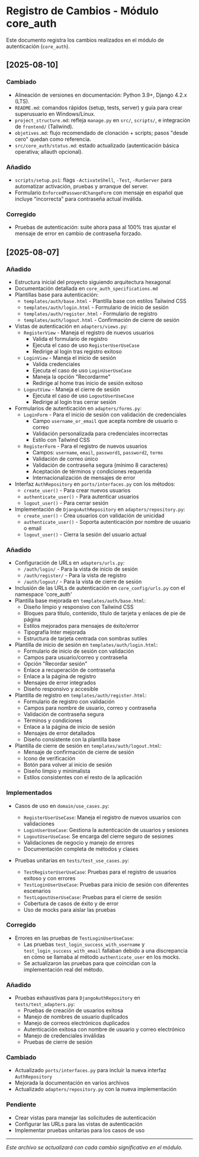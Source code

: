 # Registro de Cambios - Módulo core_auth

Este documento registra los cambios realizados en el módulo de autenticación (`core_auth`).

## [2025-08-10]

### Cambiado
- Alineación de versiones en documentación: Python 3.9+, Django 4.2.x (LTS).
- `README.md`: comandos rápidos (setup, tests, server) y guía para crear superusuario en Windows/Linux.
- `project_structure.md`: refleja `manage.py` en `src/`, `scripts/`, e integración de `frontend/` (Tailwind).
- `objetives.md`: flujo recomendado de clonación + scripts; pasos "desde cero" quedan como referencia.
- `src/core_auth/status.md`: estado actualizado (autenticación básica operativa; allauth opcional).

### Añadido
- `scripts/setup.ps1`: flags `-ActivateShell`, `-Test`, `-RunServer` para automatizar activación, pruebas y arranque del server.
- Formulario `EnforcedPasswordChangeForm` con mensaje en español que incluye "incorrecta" para contraseña actual inválida.

### Corregido
- Pruebas de autenticación: suite ahora pasa al 100% tras ajustar el mensaje de error en cambio de contraseña forzado.

## [2025-08-07]

### Añadido
- Estructura inicial del proyecto siguiendo arquitectura hexagonal
- Documentación detallada en `core_auth_specifications.md`
- Plantillas base para autenticación:
  - `templates/auth/base.html` - Plantilla base con estilos Tailwind CSS
  - `templates/auth/login.html` - Formulario de inicio de sesión
  - `templates/auth/register.html` - Formulario de registro
  - `templates/auth/logout.html` - Confirmación de cierre de sesión
- Vistas de autenticación en `adapters/views.py`:
  - `RegisterView` - Maneja el registro de nuevos usuarios
    - Valida el formulario de registro
    - Ejecuta el caso de uso `RegisterUserUseCase`
    - Redirige al login tras registro exitoso
  - `LoginView` - Maneja el inicio de sesión
    - Valida credenciales
    - Ejecuta el caso de uso `LoginUserUseCase`
    - Maneja la opción "Recordarme"
    - Redirige al home tras inicio de sesión exitoso
  - `LogoutView` - Maneja el cierre de sesión
    - Ejecuta el caso de uso `LogoutUserUseCase`
    - Redirige al login tras cerrar sesión
- Formularios de autenticación en `adapters/forms.py`:
  - `LoginForm` - Para el inicio de sesión con validación de credenciales
    - Campo `username_or_email` que acepta nombre de usuario o correo
    - Validación personalizada para credenciales incorrectas
    - Estilo con Tailwind CSS
  - `RegisterForm` - Para el registro de nuevos usuarios
    - Campos: `username`, `email`, `password1`, `password2`, `terms`
    - Validación de correo único
    - Validación de contraseña segura (mínimo 8 caracteres)
    - Aceptación de términos y condiciones requerida
    - Internacionalización de mensajes de error
- Interfaz `AuthRepository` en `ports/interfaces.py` con los métodos:
  - `create_user()` - Para crear nuevos usuarios
  - `authenticate_user()` - Para autenticar usuarios
  - `logout_user()` - Para cerrar sesión
- Implementación de `DjangoAuthRepository` en `adapters/repository.py`:
  - `create_user()` - Crea usuarios con validación de unicidad
  - `authenticate_user()` - Soporta autenticación por nombre de usuario o email
  - `logout_user()` - Cierra la sesión del usuario actual

### Añadido
- Configuración de URLs en `adapters/urls.py`:
  - `/auth/login/` - Para la vista de inicio de sesión
  - `/auth/register/` - Para la vista de registro
  - `/auth/logout/` - Para la vista de cierre de sesión
- Inclusión de las URLs de autenticación en `core_config/urls.py` con el namespace 'core_auth'
- Plantilla base mejorada en `templates/auth/base.html`:
  - Diseño limpio y responsivo con Tailwind CSS
  - Bloques para título, contenido, título de tarjeta y enlaces de pie de página
  - Estilos mejorados para mensajes de éxito/error
  - Tipografía Inter mejorada
  - Estructura de tarjeta centrada con sombras sutiles
- Plantilla de inicio de sesión en `templates/auth/login.html`:
  - Formulario de inicio de sesión con validación
  - Campos para usuario/correo y contraseña
  - Opción "Recordar sesión"
  - Enlace a recuperación de contraseña
  - Enlace a la página de registro
  - Mensajes de error integrados
  - Diseño responsivo y accesible
- Plantilla de registro en `templates/auth/register.html`:
  - Formulario de registro con validación
  - Campos para nombre de usuario, correo y contraseña
  - Validación de contraseña segura
  - Términos y condiciones
  - Enlace a la página de inicio de sesión
  - Mensajes de error detallados
  - Diseño consistente con la plantilla base
- Plantilla de cierre de sesión en `templates/auth/logout.html`:
  - Mensaje de confirmación de cierre de sesión
  - Icono de verificación
  - Botón para volver al inicio de sesión
  - Diseño limpio y minimalista
  - Estilos consistentes con el resto de la aplicación

### Implementados
- Casos de uso en `domain/use_cases.py`:
  - `RegisterUserUseCase`: Maneja el registro de nuevos usuarios con validaciones
  - `LoginUserUseCase`: Gestiona la autenticación de usuarios y sesiones
  - `LogoutUserUseCase`: Se encarga del cierre seguro de sesiones
  - Validaciones de negocio y manejo de errores
  - Documentación completa de métodos y clases

- Pruebas unitarias en `tests/test_use_cases.py`:
  - `TestRegisterUserUseCase`: Pruebas para el registro de usuarios exitoso y con errores
  - `TestLoginUserUseCase`: Pruebas para inicio de sesión con diferentes escenarios
  - `TestLogoutUserUseCase`: Pruebas para el cierre de sesión
  - Cobertura de casos de éxito y de error
  - Uso de mocks para aislar las pruebas

### Corregido
- Errores en las pruebas de `TestLoginUserUseCase`:
  - Las pruebas `test_login_success_with_username` y `test_login_success_with_email` fallaban debido a una discrepancia en cómo se llamaba al método `authenticate_user` en los mocks.
  - Se actualizaron las pruebas para que coincidan con la implementación real del método.

### Añadido
- Pruebas exhaustivas para `DjangoAuthRepository` en `tests/test_adapters.py`:
  - Pruebas de creación de usuarios exitosa
  - Manejo de nombres de usuario duplicados
  - Manejo de correos electrónicos duplicados
  - Autenticación exitosa con nombre de usuario y correo electrónico
  - Manejo de credenciales inválidas
  - Pruebas de cierre de sesión

### Cambiado
- Actualizado `ports/interfaces.py` para incluir la nueva interfaz `AuthRepository`
- Mejorada la documentación en varios archivos
- Actualizado `adapters/repository.py` con la nueva implementación

### Pendiente
- Crear vistas para manejar las solicitudes de autenticación
- Configurar las URLs para las vistas de autenticación
- Implementar pruebas unitarias para los casos de uso

---
*Este archivo se actualizará con cada cambio significativo en el módulo.*
